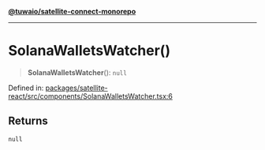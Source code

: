 [**@tuwaio/satellite-connect-monorepo**](../../../README.md)

***

# SolanaWalletsWatcher()

> **SolanaWalletsWatcher**(): `null`

Defined in: [packages/satellite-react/src/components/SolanaWalletsWatcher.tsx:6](https://github.com/TuwaIO/satellite-connect/blob/bbc901b8bff3563e4096dc064e78e33cabbe6cb0/packages/satellite-react/src/components/SolanaWalletsWatcher.tsx#L6)

## Returns

`null`
